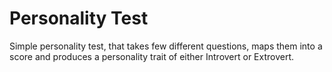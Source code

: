 # Personality Test

Simple personality test, that takes few different questions, maps them into a score and produces a personality trait of either Introvert or Extrovert.
